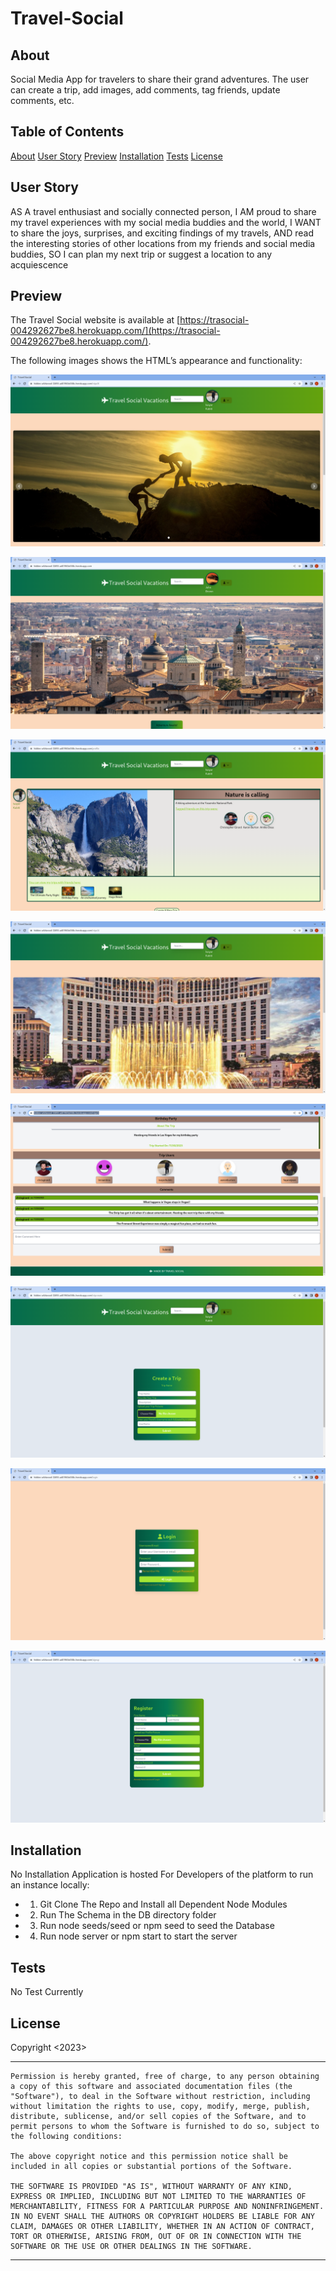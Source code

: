 # Travel-Social

## About
Social Media App for travelers to share their grand adventures. The user can create a trip, add images, add comments, tag friends, update comments, etc.

## Table of Contents
  
  [About](#about)
  [User Story](#user-story)
  [Preview](#preview)
  [Installation](#installation)
  [Tests](#tests)
  [License](#license)

## User Story

AS A travel enthusiast and socially connected person,
I AM proud to share my travel experiences with my social media buddies and the world,
I WANT to share the joys, surprises, and exciting findings of my travels, 
AND read the interesting stories of other locations from my friends and social media buddies,
SO I can plan my next trip or suggest a location to any acquiescence

## Preview

The Travel Social website is available at [https://trasocial-004292627be8.herokuapp.com/](https://trasocial-004292627be8.herokuapp.com/).

The following images shows the HTML’s appearance and functionality:

![Webpage window of the trip page titled “Trips” features a carousel of images from the trip as the first element, followed by the trip details, the users apart of the trip, and lastly the comment section.](public/Images/Travel_Social.png)

![Webpage window titled “Homepage” features a Carousel of random images from trips on the site with a button underneath describing Adventure Awaits which is used to login or register a new account.](public/Images/Travel_Social_Homepage.png)

![The Profile page of any user](public/Images/Profile_page.png) 

![The top-half of a trip page showing all trip participants](public/Images/Trip_page.png) 

![The bottom-half of the trip page showing comments about the trip.](public/Images/Comments.png) 

![The trip creation page](public/Images/Create_Trip.png)

![The Login page](public/Images/Login_page.png) 

![The Create user registration page](public/Images/Register_user.png) 



  
## Installation
  No Installation Application is hosted
  For Developers of the platform to run an instance locally:
  - 1) Git Clone The Repo and Install all Dependent Node Modules
  - 2) Run The Schema in the DB directory folder
  - 3) Run node seeds/seed or npm seed to seed the Database
  - 4) Run node server or npm start to start the server

## Tests
  No Test Currently

## License
  Copyright <2023> <COPYRIGHT Isoyor Kubiti>

---
    Permission is hereby granted, free of charge, to any person obtaining a copy of this software and associated documentation files (the "Software"), to deal in the Software without restriction, including without limitation the rights to use, copy, modify, merge, publish, distribute, sublicense, and/or sell copies of the Software, and to permit persons to whom the Software is furnished to do so, subject to the following conditions:

    The above copyright notice and this permission notice shall be included in all copies or substantial portions of the Software.

    THE SOFTWARE IS PROVIDED "AS IS", WITHOUT WARRANTY OF ANY KIND, EXPRESS OR IMPLIED, INCLUDING BUT NOT LIMITED TO THE WARRANTIES OF MERCHANTABILITY, FITNESS FOR A PARTICULAR PURPOSE AND NONINFRINGEMENT. IN NO EVENT SHALL THE AUTHORS OR COPYRIGHT HOLDERS BE LIABLE FOR ANY CLAIM, DAMAGES OR OTHER LIABILITY, WHETHER IN AN ACTION OF CONTRACT, TORT OR OTHERWISE, ARISING FROM, OUT OF OR IN CONNECTION WITH THE SOFTWARE OR THE USE OR OTHER DEALINGS IN THE SOFTWARE.
---